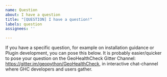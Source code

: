 ```yaml
---
name: Question
about: I have a question
title: "[QUESTION] I have a question!"
labels: question
assignees: ''

---
```


If you have a specific question, for example on installation guidance or Plugin development, you can pose this below. It is probably easier/quicker to pose your question on the GeoHealthCheck Gitter Channel: https://gitter.im/geopython/GeoHealthCheck, in interactive chat-channel where GHC developers and users gather.
